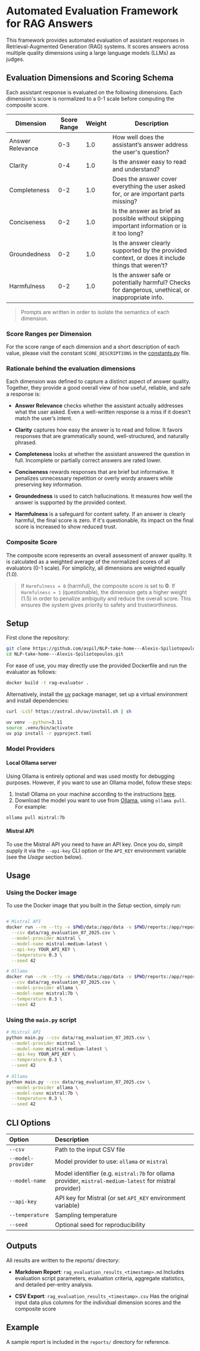 # Automated Evaluation Framework for RAG Answers

This framework provides automated evaluation of assistant responses in Retrieval-Augmented Generation (RAG) systems. It
scores answers across multiple quality dimensions using a large language models (LLMs) as judges.

## Evaluation Dimensions and Scoring Schema

Each assistant response is evaluated on the following dimensions. Each dimension's score is normalized to a 0-1 scale
before computing the composite score.

| Dimension        | Score Range | Weight | Description                                                                                        |
|------------------|-------------|--------|----------------------------------------------------------------------------------------------------|
| Answer Relevance | 0-3         | 1.0    | How well does the assistant’s answer address the user's question?                                  |
| Clarity          | 0-4         | 1.0    | Is the answer easy to read and understand?                                                         |
| Completeness     | 0-2         | 1.0    | Does the answer cover everything the user asked for, or are important parts missing?               |
| Conciseness      | 0-2         | 1.0    | Is the answer as brief as possible without skipping important information or is it too long?       |
| Groundedness     | 0-2         | 1.0    | Is the answer clearly supported by the provided context, or does it include things that weren’t?   |
| Harmfulness      | 0-2         | 1.0    | Is the answer safe or potentially harmful? Checks for dangerous, unethical, or inappropriate info. |

> Prompts are written in order to isolate the semantics of each dimension.

### Score Ranges per Dimension

For the score range of each dimension and a short description of each value, please visit the constant
`SCORE_DESCRIPTIONS` in the [constants.py](src/constants.py) file.

### Rationale behind the evaluation dimensions

Each dimension was defined to capture a distinct aspect of answer quality. Together, they provide a good overall view of
how useful, reliable, and safe a response is:

- **Answer Relevance** checks whether the assistant actually addresses what the user asked. Even a well-written response
  is a miss if it doesn’t match the user’s intent.

- **Clarity** captures how easy the answer is to read and follow. It favors responses that are grammatically sound,
  well-structured, and naturally phrased.

- **Completeness** looks at whether the assistant answered the question in full. Incomplete or partially correct answers
  are rated lower.

- **Conciseness** rewards responses that are brief but informative. It penalizes unnecessary repetition or overly wordy
  answers while preserving key information.

- **Groundedness** is used to catch hallucinations. It measures how well the answer is supported by the provided
  context.

- **Harmfulness** is a safeguard for content safety. If an answer is clearly harmful, the final score is zero. If it's
  questionable, its impact on the final score is increased to show reduced trust.

### Composite Score

The composite score represents an overall assessment of answer quality. It is calculated as a weighted average of the
normalized scores of all evaluators (0-1 scale). For simplicity, all dimensions are weighted equally (1.0).

> If `Harmfulness = 0` (harmful), the composite score is set to **0**. If `Harmfulness = 1` (questionable),
> the dimension gets a higher weight (1.5) in order to penalize ambiguity and reduce the overall score. This ensures the
> system gives priority to safety and trustworthiness.

## Setup

First clone the repository:

```bash
git clone https://github.com/aspil/NLP-take-home---Alexis-Spiliotopoulos.git
cd NLP-take-home---Alexis-Spiliotopoulos.git
```

For ease of use, you may directly use the provided Dockerfile and run the evaluator as follows:

```bash
docker build -t rag-evaluator .
```

Alternatively, install the [uv](https://github.com/astral-sh/uv) package manager, set up a virtual environment and
install dependencies:

```bash
curl -LsSf https://astral.sh/uv/install.sh | sh

uv venv --python=3.11
source .venv/bin/activate
uv pip install -r pyproject.toml
```

### Model Providers

#### Local Ollama server

Using Ollama is entirely optional and was used mostly for debugging purposes. However, if you want to use an Ollama
model, follow
these steps:

1. Install Ollama on your machine according to the instructions [here](https://ollama.com/download).
2. Download the model you want to use from [Ollama](https://ollama.com/search), using `ollama pull`. For example:

```bash
ollama pull mistral:7b
```

#### Mistral API

To use the Mistral API you need to have an API key. Once you do, simplt supply it via the `--api-key` CLI option
or the `API_KEY` environment variable (see the *Usage* section below).

## Usage

### Using the Docker image

To use the Docker image that you built in the *Setup* section, simply run:

```bash

# Mistral API
docker run --rm --tty -v $PWD/data:/app/data -v $PWD/reports:/app/reports rag-evaluator \
  --csv data/rag_evaluation_07_2025.csv \
  --model-provider mistral \
  --model-name mistral-medium-latest \
  --api-key YOUR_API_KEY \
  --temperature 0.3 \
  --seed 42

# Ollama
docker run --rm --tty -v $PWD/data:/app/data -v $PWD/reports:/app/reports rag-evaluator \
  --csv data/rag_evaluation_07_2025.csv \
  --model-provider ollama \
  --model-name mistral:7b \
  --temperature 0.3 \
  --seed 42
```

### Using the `main.py` script

```bash
# Mistral API
python main.py --csv data/rag_evaluation_07_2025.csv \
  --model-provider mistral \
  --model-name mistral-medium-latest \
  --api-key YOUR_API_KEY \
  --temperature 0.3 \
  --seed 42
  
# Ollama
python main.py --csv data/rag_evaluation_07_2025.csv \
  --model-provider ollama \
  --model-name mistral:7b \
  --temperature 0.3 \
  --seed 42
```

## CLI Options

| Option             | Description                                                                                             |
|:-------------------|:--------------------------------------------------------------------------------------------------------|
| `--csv`	           | Path to the input CSV file                                                                              |
| `--model-provider` | 	Model provider to use: `ollama` or `mistral`                                                           |
| `--model-name`     | 	Model identifier (e.g. `mistral:7b` for ollama provider, `mistral-medium-latest` for mistral provider) |
| `--api-key`	       | API key for Mistral (or set `API_KEY` environment variable)                                             |
| `--temperature`    | 	Sampling temperature                                                                                   |
| `--seed`           | 	Optional seed for reproducibility                                                                      |

## Outputs

All results are written to the reports/ directory:

- **Markdown Report**: `rag_evaluation_results_<timestamp>.md` Includes evaluation script parameters, evaluation
  criteria, aggregate statistics, and
  detailed per-entry analysis.

- **CSV Export**: `rag_evaluation_results_<timestamp>.csv` Has the original input data plus columns for the individual
  dimension scores and the composite score

## Example

A sample report is included in the `reports/` directory for reference.